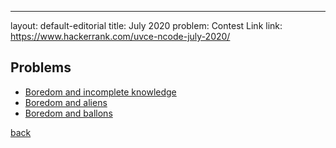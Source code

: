 ---
layout: default-editorial
title: July 2020
problem: Contest Link
link: https://www.hackerrank.com/uvce-ncode-july-2020/

## Problems

- [Boredom and incomplete knowledge](./Boredom-and-incomplete-knowledge.html)
- [Boredom and aliens](./Boredom-and-aliens.html)
- [Boredom and ballons](./Boredom-and-ballons.html)



[back](../../)
